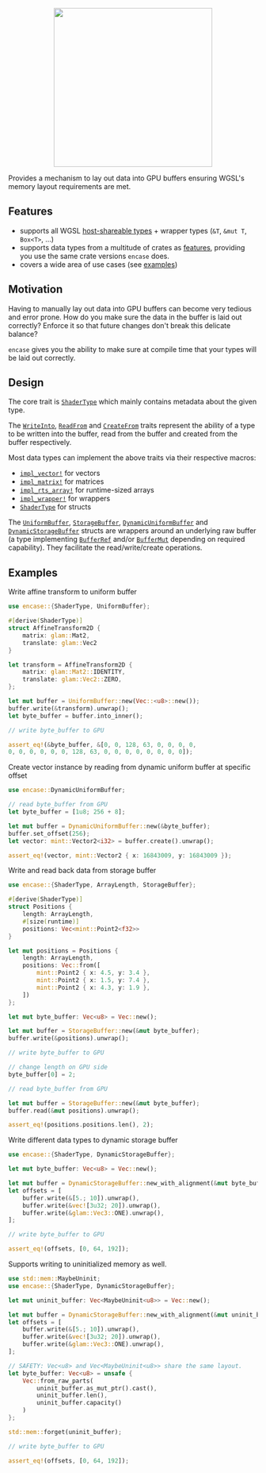 <p align="center"><img src="./logo.svg" width="320px" alt/></p>

Provides a mechanism to lay out data into GPU buffers ensuring WGSL's memory layout requirements are met.

## Features

- supports all WGSL [host-shareable types] + wrapper types (`&T`, `&mut T`, `Box<T>`, ...)
- supports data types from a multitude of crates as [features], providing you use the same crate versions `encase` does.
- covers a wide area of use cases (see [examples](#examples))

## Motivation

Having to manually lay out data into GPU buffers can become very tedious and error prone. How do you make sure the data in the buffer is laid out correctly? Enforce it so that future changes don't break this delicate balance?

`encase` gives you the ability to make sure at compile time that your types will be laid out correctly.

## Design

The core trait is [`ShaderType`] which mainly contains metadata about the given type.

The [`WriteInto`], [`ReadFrom`] and [`CreateFrom`] traits represent the ability of a type to be written into the buffer, read from the buffer and created from the buffer respectively.

Most data types can implement the above traits via their respective macros:

  - [`impl_vector!`] for vectors
  - [`impl_matrix!`] for matrices
  - [`impl_rts_array!`] for runtime-sized arrays
  - [`impl_wrapper!`] for wrappers
  - [`ShaderType`][derive@ShaderType] for structs

The [`UniformBuffer`], [`StorageBuffer`], [`DynamicUniformBuffer`] and [`DynamicStorageBuffer`] structs are wrappers around an underlying raw buffer (a type implementing [`BufferRef`] and/or [`BufferMut`] depending on required capability). They facilitate the read/write/create operations.

## Examples

Write affine transform to uniform buffer

```rust
use encase::{ShaderType, UniformBuffer};

#[derive(ShaderType)]
struct AffineTransform2D {
    matrix: glam::Mat2,
    translate: glam::Vec2
}

let transform = AffineTransform2D {
    matrix: glam::Mat2::IDENTITY,
    translate: glam::Vec2::ZERO,
};

let mut buffer = UniformBuffer::new(Vec::<u8>::new());
buffer.write(&transform).unwrap();
let byte_buffer = buffer.into_inner();

// write byte_buffer to GPU

assert_eq!(&byte_buffer, &[0, 0, 128, 63, 0, 0, 0, 0,
0, 0, 0, 0, 0, 0, 128, 63, 0, 0, 0, 0, 0, 0, 0, 0]);
```

Create vector instance by reading from dynamic uniform buffer at specific offset

```rust
use encase::DynamicUniformBuffer;

// read byte_buffer from GPU
let byte_buffer = [1u8; 256 + 8];

let mut buffer = DynamicUniformBuffer::new(&byte_buffer);
buffer.set_offset(256);
let vector: mint::Vector2<i32> = buffer.create().unwrap();

assert_eq!(vector, mint::Vector2 { x: 16843009, y: 16843009 });
```

Write and read back data from storage buffer

```rust
use encase::{ShaderType, ArrayLength, StorageBuffer};

#[derive(ShaderType)]
struct Positions {
    length: ArrayLength,
    #[size(runtime)]
    positions: Vec<mint::Point2<f32>>
}

let mut positions = Positions {
    length: ArrayLength,
    positions: Vec::from([
        mint::Point2 { x: 4.5, y: 3.4 },
        mint::Point2 { x: 1.5, y: 7.4 },
        mint::Point2 { x: 4.3, y: 1.9 },
    ])
};

let mut byte_buffer: Vec<u8> = Vec::new();

let mut buffer = StorageBuffer::new(&mut byte_buffer);
buffer.write(&positions).unwrap();

// write byte_buffer to GPU

// change length on GPU side
byte_buffer[0] = 2;

// read byte_buffer from GPU

let mut buffer = StorageBuffer::new(&mut byte_buffer);
buffer.read(&mut positions).unwrap();

assert_eq!(positions.positions.len(), 2);

```

Write different data types to dynamic storage buffer

```rust
use encase::{ShaderType, DynamicStorageBuffer};

let mut byte_buffer: Vec<u8> = Vec::new();

let mut buffer = DynamicStorageBuffer::new_with_alignment(&mut byte_buffer, 64);
let offsets = [
    buffer.write(&[5.; 10]).unwrap(),
    buffer.write(&vec![3u32; 20]).unwrap(),
    buffer.write(&glam::Vec3::ONE).unwrap(),
];

// write byte_buffer to GPU

assert_eq!(offsets, [0, 64, 192]);

```

Supports writing to uninitialized memory as well.

```rust
use std::mem::MaybeUninit;
use encase::{ShaderType, DynamicStorageBuffer};

let mut uninit_buffer: Vec<MaybeUninit<u8>> = Vec::new();

let mut buffer = DynamicStorageBuffer::new_with_alignment(&mut uninit_buffer, 64);
let offsets = [
    buffer.write(&[5.; 10]).unwrap(),
    buffer.write(&vec![3u32; 20]).unwrap(),
    buffer.write(&glam::Vec3::ONE).unwrap(),
];

// SAFETY: Vec<u8> and Vec<MaybeUninit<u8>> share the same layout.
let byte_buffer: Vec<u8> = unsafe { 
    Vec::from_raw_parts(
        uninit_buffer.as_mut_ptr().cast(), 
        uninit_buffer.len(), 
        uninit_buffer.capacity()
    ) 
};

std::mem::forget(uninit_buffer);

// write byte_buffer to GPU

assert_eq!(offsets, [0, 64, 192]);

```

[host-shareable types]: https://gpuweb.github.io/gpuweb/wgsl/#host-shareable-types
[features]: https://docs.rs/crate/encase/latest/features
[`ShaderType`]: https://docs.rs/encase/latest/encase/trait.ShaderType.html

[`WriteInto`]: https://docs.rs/encase/latest/encase/internal/trait.WriteInto.html
[`ReadFrom`]: https://docs.rs/encase/latest/encase/internal/trait.ReadFrom.html
[`CreateFrom`]: https://docs.rs/encase/latest/encase/internal/trait.CreateFrom.html

[`impl_vector!`]: https://docs.rs/encase/latest/encase/macro.impl_vector.html
[`impl_matrix!`]: https://docs.rs/encase/latest/encase/macro.impl_matrix.html
[`impl_rts_array!`]: https://docs.rs/encase/latest/encase/macro.impl_rts_array.html
[`impl_wrapper!`]: https://docs.rs/encase/latest/encase/macro.impl_wrapper.html
[derive@ShaderType]: https://docs.rs/encase/latest/encase/derive.ShaderType.html

[`UniformBuffer`]: https://docs.rs/encase/latest/encase/struct.UniformBuffer.html
[`StorageBuffer`]: https://docs.rs/encase/latest/encase/struct.StorageBuffer.html
[`DynamicUniformBuffer`]: https://docs.rs/encase/latest/encase/struct.DynamicUniformBuffer.html
[`DynamicStorageBuffer`]: https://docs.rs/encase/latest/encase/struct.DynamicStorageBuffer.html

[`BufferRef`]: https://docs.rs/encase/latest/encase/internal/trait.BufferRef.html
[`BufferMut`]: https://docs.rs/encase/latest/encase/internal/trait.BufferMut.html